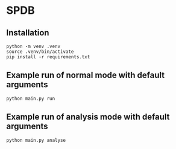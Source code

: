 # SPDB

## Installation

```
python -m venv .venv
source .venv/bin/activate
pip install -r requirements.txt
```

## Example run of normal mode with default arguments

```
python main.py run
```

## Example run of analysis mode with default arguments

```
python main.py analyse
```
